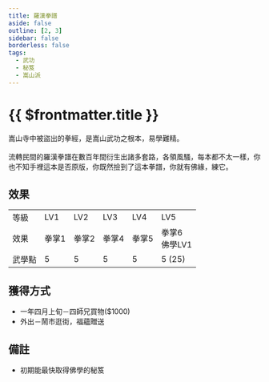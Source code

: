 ```yaml
---
title: 羅漢拳譜
aside: false
outline: [2, 3]
sidebar: false
borderless: false
tags:
  - 武功
  - 秘笈
  - 嵩山派
---
```


# {{ $frontmatter.title }}

<BookItemIcon :size="`medium`" :needLink="false" :no="6001"></BookItemIcon>

嵩山寺中被盜出的拳經，是嵩山武功之根本，易學難精。
<br><br>
流轉民間的羅漢拳譜在數百年間衍生出諸多套路，各領風騷，每本都不太一樣，你也不知手裡這本是否原版，你既然撿到了這本拳譜，你就有佛緣，練它。
<br clear="all" />

## 效果

<table>
    <tr>
        <td>等級</td>
        <td>LV1</td>
        <td>LV2</td>
        <td>LV3</td>
        <td>LV4</td>
        <td>LV5</td>
    </tr>
    <tr>
        <td>效果</td>
        <td>拳掌1</td>
        <td>拳掌2</td>
        <td>拳掌4</td>
        <td>拳掌5</td>
        <td>拳掌6<br>佛學LV1</td>
    </tr>
    <tr>
        <td>武學點</td>
        <td>5</td>
        <td>5</td>
        <td>5</td>
        <td>5</td>
        <td>5 (25)</td>
    </tr>
</table>

## 獲得方式

- 一年四月上旬－四師兄買物($1000)
- 外出－鬧市逛街，福蘊贈送

## 備註

- 初期能最快取得佛學的秘笈
